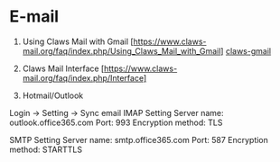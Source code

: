 E-mail
=====

1. Using Claws Mail with Gmail
[https://www.claws-mail.org/faq/index.php/Using_Claws_Mail_with_Gmail]
[claws-gmail](../../doc/linux/claws-gmail.pdf)


2. Claws Mail Interface
[https://www.claws-mail.org/faq/index.php/Interface]

3. Hotmail/Outlook

Login -> Setting -> Sync email
IMAP Setting
Server name: outlook.office365.com
Port: 993
Encryption method: TLS

SMTP Setting
Server name: smtp.office365.com
Port: 587
Encryption method: STARTTLS
